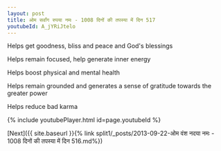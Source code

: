 ```yaml
---
layout: post
title: ओम सर्वांग रुपया नमः - 1008 दिनों की तपस्या में दिन 517
youtubeId: A_jYRiJtelo
---
```

 
 
Helps get goodness, bliss and peace and God's blessings
 
Helps remain focused, help generate inner energy 
 
Helps boost physical and mental health 
 
Helps remain grounded and generates a sense of gratitude towards the greater power 
 
Helps reduce bad karma
 
 
 
 


{% include youtubePlayer.html id=page.youtubeId %}
 
[Next]({{ site.baseurl }}{% link  split1/_posts/2013-09-22-ओम वंश नदया नमः - 1008 दिनों की तपस्या में दिन 516.md%})
 
